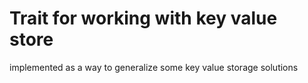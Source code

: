 # Trait for working with key value store

implemented as a way to generalize some key value storage solutions
